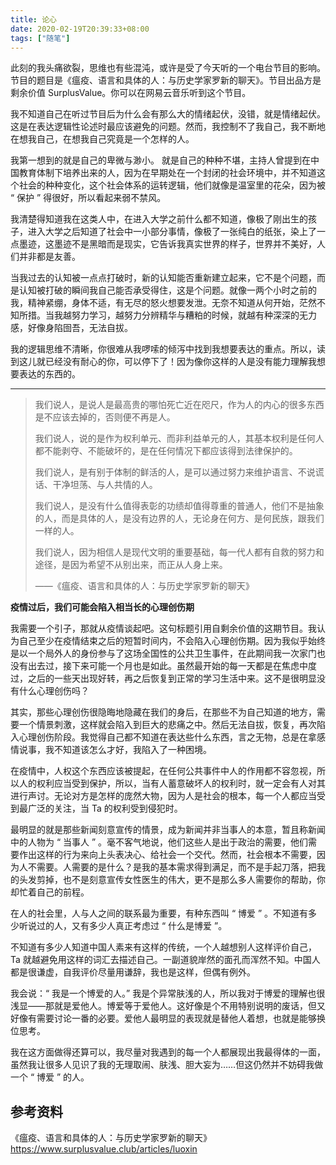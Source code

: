 ```yaml
---
title: 论心
date: 2020-02-19T20:39:33+08:00
tags: ["随笔"]
---
```


此刻的我头痛欲裂，思维也有些混沌，或许是受了今天听的一个电台节目的影响。节目的题目是《瘟疫、语言和具体的人：与历史学家罗新的聊天》。节目出品方是剩余价值 SurplusValue。你可以在网易云音乐听到这个节目。

我不知道自己在听过节目后为什么会有那么大的情绪起伏，没错，就是情绪起伏。这是在表达逻辑性论述时最应该避免的问题。然而，我控制不了我自己，我不断地在想我自己，在想我自己究竟是一个怎样的人。

我第一想到的就是自己的卑微与渺小。 就是自己的种种不堪，主持人曾提到在中国教育体制下培养出来的人，因为在早期处在一个封闭的社会环境中，并不知道这个社会的种种变化，这个社会体系的运转逻辑，他们就像是温室里的花朵，因为被 “ 保护 ” 得很好，所以看起来弱不禁风。

我清楚得知道我在这类人中，在进入大学之前什么都不知道，像极了刚出生的孩子，进入大学之后知道了社会中一小部分事情，像极了一张纯白的纸张，染上了一点墨迹，这墨迹不是黑暗而是现实，它告诉我真实世界的样子，世界并不美好，人们并非都是友善。

当我过去的认知被一点点打破时，新的认知能否重新建立起来，它不是个问题，而是认知被打破的瞬间我自己能否承受得住，这是个问题。就像一两个小时之前的我，精神紧绷，身体不适，有无尽的怒火想要发泄。无奈不知道从何开始，茫然不知所措。当我越努力学习，越努力分辨精华与糟粕的时候，就越有种深深的无力感，好像身陷囹吾，无法自拔。

我的逻辑思维不清晰，你很难从我啰嗦的倾泻中找到我想要表达的重点。所以，读到这儿就已经没有耐心的你，可以停下了！因为像你这样的人是没有能力理解我想要表达的东西的。

---

> 我们说人，是说人是最高贵的哪怕死亡近在咫尺，作为人的内心的很多东西是不应该去掉的，否则便不再是人。
>
> 我们说人，说的是作为权利单元、而非利益单元的人，其基本权利是任何人都不能剥夺、不能破坏的，是在任何情况下都应该得到法律保护的。
>
> 我们说人，是有别于体制的鲜活的人，是可以通过努力来维护语言、不说谎话、干净坦荡、与人共情的人。
>
> 我们说人，是没有什么值得表彰的功绩却值得尊重的普通人，他们不是抽象的人，而是具体的人，是没有边界的人，无论身在何方、是何民族，跟我们一样的人。
>
> 我们说人，因为相信人是现代文明的重要基础，每一代人都有自救的努力和途径，是因为希望不从别出来，而正从人身上来。
>
> ——《瘟疫、语言和具体的人：与历史学家罗新的聊天》

**疫情过后，我们可能会陷入相当长的心理创伤期**

我需要一个引子，那就从疫情谈起吧。这句标题引用自剩余价值的这期节目。我认为自己至少在疫情结束之后的短暂时间内，不会陷入心理创伤期。因为我似乎始终是以一个局外人的身份参与了这场全国性的公共卫生事件，在此期间我一次家门也没有出去过，接下来可能一个月也是如此。虽然最开始的每一天都是在焦虑中度过，之后的一些天出现好转，再之后恢复到正常的学习生活中来。这不是很明显没有什么心理创伤吗？

其实，那些心理创伤很隐晦地隐藏在我们的身后，在那些不为自己知道的地方，需要一个情景刺激，这样就会陷入到巨大的悲痛之中。然后无法自拔，恢复，再次陷入心理创伤阶段。我觉得自己都不知道在表达些什么东西，言之无物，总是在拿感情说事，我不知道该怎么才好，我陷入了一种困境。

在疫情中，人权这个东西应该被提起，在任何公共事件中人的作用都不容忽视，所以人的权利应当受到保护，所以，当有人蓄意破坏人的权利时，就一定会有人对其进行声讨。无论对方是怎样的庞然大物，因为人是社会的根本，每一个人都应当受到最广泛的关注，当 Ta 的权利受到侵犯时。

最明显的就是那些新闻刻意宣传的情景，成为新闻并非当事人的本意，暂且称新闻中的人物为 “ 当事人 ” 。毫不客气地说，他们这些人是出于政治的需要，他们需要作出这样的行为来向上头表决心、给社会一个交代。然而，社会根本不需要，因为人不需要。人需要的是什么？是我的基本需求得到满足，而不是手起刀落，把我的头发剪掉，也不是刻意宣传女性医生的伟大，更不是那么多人需要你的帮助，你却忙着自己的前程。

在人的社会里，人与人之间的联系最为重要，有种东西叫 “ 博爱 ” 。不知道有多少听说过的人，又有多少人真正考虑过 “ 什么是博爱 ”。

不知道有多少人知道中国人素来有这样的传统，一个人越想别人这样评价自己，Ta 就越避免用这样的词汇去描述自己。一副道貌岸然的面孔而浑然不知。中国人都是很谦虚，自我评价尽量用谦辞，我也是这样，但偶有例外。

我会说：“ 我是一个博爱的人。” 我是个异常肤浅的人，所以我对于博爱的理解也很浅显——那就是爱他人。博爱等于爱他人。这好像是个不用特别说明的废话，但又好像有需要讨论一番的必要。爱他人最明显的表现就是替他人着想，也就是能够换位思考。

我在这方面做得还算可以，我尽量对我遇到的每一个人都展现出我最得体的一面，虽然我让很多人见识了我的无理取闹、肤浅、胆大妄为……但这仍然并不妨碍我做一个 “ 博爱 ” 的人。

## 参考资料

《瘟疫、语言和具体的人：与历史学家罗新的聊天》<https://www.surplusvalue.club/articles/luoxin>
